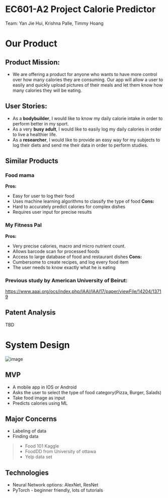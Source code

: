 # EC601-A2 Project Calorie Predictor
Team: Yan Jie Hui, Krishna Palle, Timmy Hoang 

# Our Product
## Product Mission:
-	We are offering a product for anyone who wants to have more control over how many calories they are consuming. Our app will allow a user to easily and quickly  upload pictures of their meals and let them know how many calories they will be eating. 
## User Stories:
-	As a **bodybuilder**, I would like to know my daily calorie intake in order to perform better in my sport.
-	As a very **busy adult**, I would like to easily log my daily calories in order to live a healthier life.
-	As a **researcher**, I would like to provide an easy way for my subjects to log their diets and send me their data in order to perform studies.
## Similar Products
### Food mama
**Pros:**
-	Easy for user to log their food
-	Uses machine learning algorithms to classify the type of food
**Cons:**
-	Hard to accurately predict calories for complex dishes
-	Requires user input for precise results
### My Fitness Pal
**Pros:**
-	Very precise calories, macro and micro nutrient count.
-	Allows barcode scan for processed foods
-	Access to large database of food and restaurant dishes
**Cons:** 
-	Cumbersome to create recipes, and log every food item
-	The user needs to know exactly what he is eating
### Previous study by American University of Beirut:
https://www.aaai.org/ocs/index.php/IAAI/IAAI17/paper/viewFile/14204/13719
## Patent Analysis
TBD
# System Design
![image](https://github.com/yanjh95/ECE601F19A2-CaloriePredictor/blob/master/cpDesign.png)
## MVP
-	A mobile app in IOS or Android
-	Asks the user to select the type of food category(Pizza, Burger, Salads) 
-	Take food image as input
-	Predicts calories using ML
## Major Concerns
-	Labeling of data
-	Finding data
>-	Food 101 Kaggle
>-	FoodDD from University of ottawa
>-	Yelp data set
## Technologies
-	Neural Network options: AlexNet, ResNet
-	PyTorch - beginner friendly, lots of tutorials

